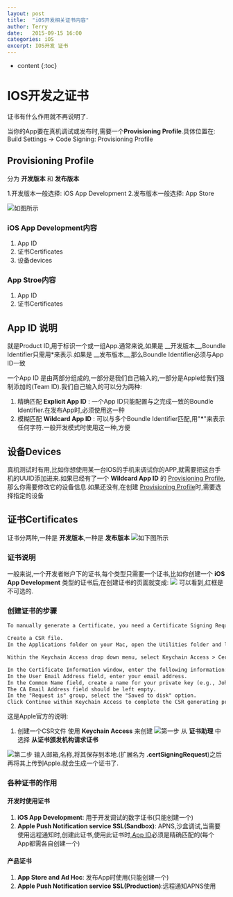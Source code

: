 ```yaml
---
layout: post
title:  "iOS开发相关证书内容"
author: Terry
date:   2015-09-15 16:00
categories: iOS
excerpt: IOS开发 证书
---
```


* content
{:toc}

# IOS开发之证书

证书有什么作用就不再说明了.

当你的App要在真机调试或发布时,需要一个**Provisioning Profile**.具体位置在: Build Settings -> Code Signing: Provisioning Profile






<span id="ProvisioningProfile" />

## Provisioning Profile
分为 **开发版本** 和 **发布版本**

1.开发版本一般选择: iOS App Development
2.发布版本一般选择: App Store

![如图所示](/files/Image-on-2015-09-14-at-11-51-31.png)

### iOS App Development内容
1. App ID
2. 证书Certificates
3. 设备devices

### App Stroe内容
1. App ID
2. 证书Certificates

## App ID 说明
<span id="AppID" />
就是Product ID,用于标识一个或一组App.通常来说,如果是 __开发版本__,Boundle Identifier只需用*来表示.如果是 __发布版本__,那么Boundle Identifier必须与App ID一致

一个App ID 是由两部分组成的,一部分是我们自己输入的,一部分是Apple给我们强制添加的(Team ID).我们自己输入的可以分为两种:
1. 精确匹配 __Explicit App ID__ : 一个App ID只能配置与之完成一致的Boundle Identifier.在发布App时,必须使用这一种
2. 模糊匹配 __Wildcard App ID__ : 可以与多个Boundle Identifier匹配,用"__*__"来表示任何字符.一般开发模式时使用这一种,方便

## 设备Devices
真机测试时有用,比如你想使用某一台IOS的手机来调试你的APP,就需要把这台手机的UUID添加进来.如果已经有了一个 __Wildcard App ID__ 的 [Provisioning Profile](#ProvisioningProfile),那么你需要修改它的设备信息.如果还没有,在创建 [Provisioning Profile](#ProvisioningProfile)时,需要选择指定的设备

## 证书Certificates
证书分两种,一种是 __开发版本__,一种是 __发布版本__ 
![如下图所示](/files/5F92334D-526B-45E2-B159-F492D1D4B7B9.jpg)

### 证书说明
一般来说,一个开发者帐户下的证书,每个类型只需要一个证书,比如你创建一个 __iOS App Development__ 类型的证书后,在创建证书的页面就变成:
![](/files/1A8A77A8-A6E5-42F0-B677-9B28E6D43DCC.jpg)
可以看到,红框是不可选的.

### 创建证书的步骤 
```html
To manually generate a Certificate, you need a Certificate Signing Request (CSR) file from your Mac. To create a CSR file, follow the instructions below to create one using Keychain Access.

Create a CSR file.
In the Applications folder on your Mac, open the Utilities folder and launch Keychain Access.

Within the Keychain Access drop down menu, select Keychain Access > Certificate Assistant > Request a Certificate from a Certificate Authority.

In the Certificate Information window, enter the following information:
In the User Email Address field, enter your email address.
In the Common Name field, create a name for your private key (e.g., John Doe Dev Key).
The CA Email Address field should be left empty.
In the "Request is" group, select the "Saved to disk" option.
Click Continue within Keychain Access to complete the CSR generating process.
```

这是Apple官方的说明:
1. 创建一个CSR文件
使用 __Keychain Access__ 来创建
![第一步](/files/39C5DFC9-6754-4506-9DD9-1AC02CE7B292.jpg)
从 __证书助理__ 中选择 __从证书颁发机构请求证书__ 

![第二步](/files/2C12A798-AF99-476E-885E-1C720440D40E.jpg)
输入邮箱,名称,将其保存到本地.(扩展名为 __.certSigningRequest__)之后再将其上传到Apple.就会生成一个证书了.

### 各种证书的作用

#### 开发时使用证书
1. __iOS App Development__: 用于开发调试的数字证书(只能创建一个)
2. __Apple Push Notification service SSL(Sandbox)__: APNS,沙盒调试,当需要使用远程通知时,创建此证书,使用此证书时,[App ID](#AppID)必须是精确匹配的(每个App都需各自创建一个)

#### 产品证书
1. __App Store and Ad Hoc__: 发布App时使用(只能创建一个)
2. __Apple Push Notification service SSL(Production)__:远程通知APNS使用

